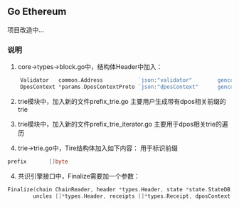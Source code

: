## Go Ethereum

项目改造中...

### 说明
1. core->types->block.go中，结构体Header中加入：
```go
	Validator   common.Address           `json:"validator"        gencodec:"required"`
	DposContext *params.DposContextProto `json:"dposContext"      gencodec:"required"`
```

2. trie模块中，加入新的文件prefix_trie.go
主要用户生成带有dpos相关前缀的trie

3. trie模块中，加入新的文件prefix_trie_iterator.go
主要用于dpos相关trie的遍历


3. trie->trie.go中，Tire结构体加入如下内容：
用于标识前缀
```go
prefix       []byte
```

4. 共识引擎接口中，Finalize需要加一个参数：
```go
Finalize(chain ChainReader, header *types.Header, state *state.StateDB, txs []*types.Transaction,
		uncles []*types.Header, receipts []*types.Receipt, dposContext *dpos.DposContext) (*types.Block, error)
```